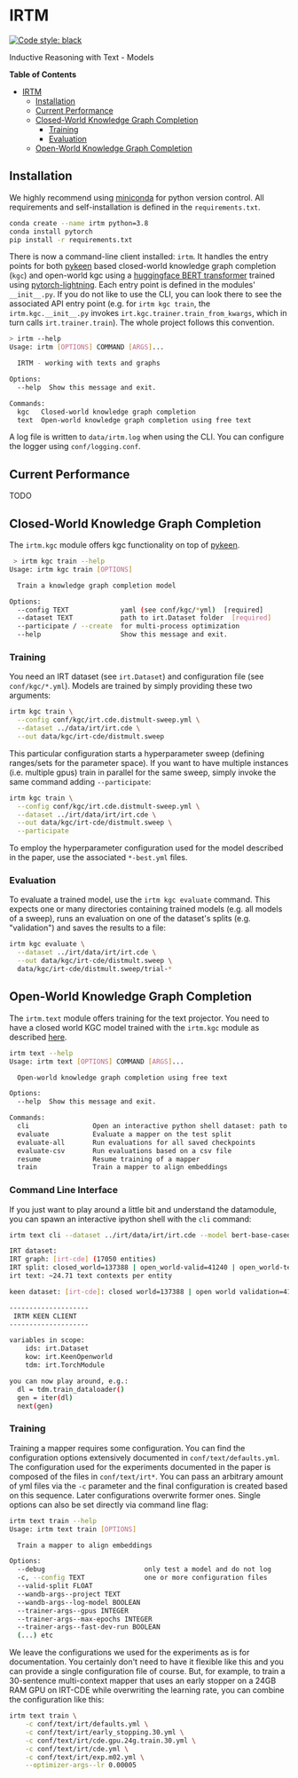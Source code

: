 # IRTM

[![Code style: black](https://img.shields.io/badge/code%20style-black-000000.svg)](https://github.com/psf/black)

Inductive Reasoning with Text - Models

<!-- markdown-toc start - Don't edit this section. Run M-x markdown-toc-refresh-toc -->
**Table of Contents**

- [IRTM](#irtm)
    - [Installation](#installation)
    - [Current Performance](#current-performance)
    - [Closed-World Knowledge Graph Completion](#closed-world-knowledge-graph-completion)
        - [Training](#training)
        - [Evaluation](#evaluation)
    - [Open-World Knowledge Graph Completion](#open-world-knowledge-graph-completion)

<!-- markdown-toc end -->


## Installation

We highly recommend using
[miniconda](https://docs.conda.io/en/latest/miniconda.html) for python
version control. All requirements and self-installation is defined in
the `requirements.txt`.


```bash
conda create --name irtm python=3.8
conda install pytorch
pip install -r requirements.txt
```

There is now a command-line client installed: `irtm`. It handles the
entry points for both [pykeen](https://github.com/pykeen/pykeen) based
closed-world knowledge graph completion (`kgc`) and open-world kgc
using a [huggingface BERT
transformer](https://github.com/huggingface/transformers) trained
using
[pytorch-lightning](https://github.com/PyTorchLightning/pytorch-lightning). Each
entry point is defined in the modules' `__init__.py`. If you do not
like to use the CLI, you can look there to see the associated API
entry point (e.g. for `irtm kgc train`, the `irtm.kgc.__init__.py`
invokes `irt.kgc.trainer.train_from_kwargs`, which in turn calls
`irt.trainer.train`). The whole project follows this convention.


```bash
> irtm --help
Usage: irtm [OPTIONS] COMMAND [ARGS]...

  IRTM - working with texts and graphs

Options:
  --help  Show this message and exit.

Commands:
  kgc   Closed-world knowledge graph completion
  text  Open-world knowledge graph completion using free text
```

A log file is written to `data/irtm.log` when using the CLI. You can
configure the logger using `conf/logging.conf`.


## Current Performance

TODO


## Closed-World Knowledge Graph Completion

The `irtm.kgc` module offers kgc functionality on top of
[pykeen](https://github.com/pykeen/pykeen).


``` bash
 > irtm kgc train --help
Usage: irtm kgc train [OPTIONS]

  Train a knowledge graph completion model

Options:
  --config TEXT             yaml (see conf/kgc/*yml)  [required]
  --dataset TEXT            path to irt.Dataset folder  [required]
  --participate / --create  for multi-process optimization
  --help                    Show this message and exit.
```

### Training

You need an IRT dataset (see `irt.Dataset`) and configuration file
(see `conf/kgc/*.yml`). Models are trained by simply providing these
two arguments:

```bash
irtm kgc train \
  --config conf/kgc/irt.cde.distmult-sweep.yml \
  --dataset ../data/irt/irt.cde \
  --out data/kgc/irt-cde/distmult.sweep
```

This particular configuration starts a hyperparameter sweep (defining
ranges/sets for the parameter space). If you want to have multiple
instances (i.e. multiple gpus) train in parallel for the same sweep,
simply invoke the same command adding `--participate`:

``` bash
irtm kgc train \
  --config conf/kgc/irt.cde.distmult-sweep.yml \
  --dataset ../irt/data/irt/irt.cde \
  --out data/kgc/irt-cde/distmult.sweep \
  --participate
```

To employ the hyperparameter configuration used for the model
described in the paper, use the associated `*-best.yml` files.


### Evaluation

To evaluate a trained model, use the `irtm kgc evaluate` command. This
expects one or many directories containing trained models (e.g. all
models of a sweep), runs an evaluation on one of the dataset's splits
(e.g. "validation") and saves the results to a file:

``` bash
irtm kgc evaluate \
  --dataset ../irt/data/irt/irt.cde \
  --out data/kgc/irt-cde/distmult.sweep \
  data/kgc/irt-cde/distmult.sweep/trial-*
```


## Open-World Knowledge Graph Completion

The `irtm.text` module offers training for the text projector. You
need to have a closed world KGC model trained with the `irtm.kgc`
module as described [here](#closed-world-knowledge-graph-completion).

``` bash
irtm text --help
Usage: irtm text [OPTIONS] COMMAND [ARGS]...

  Open-world knowledge graph completion using free text

Options:
  --help  Show this message and exit.

Commands:
  cli                Open an interactive python shell dataset: path to...
  evaluate           Evaluate a mapper on the test split
  evaluate-all       Run evaluations for all saved checkpoints
  evaluate-csv       Run evaluations based on a csv file
  resume             Resume training of a mapper
  train              Train a mapper to align embeddings
```

### Command Line Interface

If you just want to play around a little bit and understand the
datamodule, you can spawn an interactive ipython shell with the `cli`
command:

``` bash
irtm text cli --dataset ../irt/data/irt/irt.cde --model bert-base-cased

IRT dataset:
IRT graph: [irt-cde] (17050 entities)
IRT split: closed_world=137388 | open_world-valid=41240 | open_world-test=27577
irt text: ~24.71 text contexts per entity

keen dataset: [irt-cde]: closed world=137388 | open world validation=41240 | open world testing=27577

--------------------
 IRTM KEEN CLIENT
--------------------

variables in scope:
    ids: irt.Dataset
    kow: irt.KeenOpenworld
    tdm: irt.TorchModule

you can now play around, e.g.:
  dl = tdm.train_dataloader()
  gen = iter(dl)
  next(gen)
```


### Training

Training a mapper requires some configuration. You can find the
configuration options extensively documented in
`conf/text/defaults.yml`. The configuration used for the experiments
documented in the paper is composed of the files in
`conf/text/irt*`. You can pass an arbitrary amount of yml files via
the `-c` parameter and the final configuration is created based on
this sequence. Later configurations overwrite former ones. Single options
can also be set directly via command line flag:

``` bash
irtm text train --help
Usage: irtm text train [OPTIONS]

  Train a mapper to align embeddings

Options:
  --debug                         only test a model and do not log
  -c, --config TEXT               one or more configuration files
  --valid-split FLOAT
  --wandb-args--project TEXT
  --wandb-args--log-model BOOLEAN
  --trainer-args--gpus INTEGER
  --trainer-args--max-epochs INTEGER
  --trainer-args--fast-dev-run BOOLEAN
  (...) etc
```


We leave the configurations we used for the experiments as is for
documentation. You certainly don't need to have it flexible like this
and you can provide a single configuration file of course. But, for
example, to train a 30-sentence multi-context mapper that uses an
early stopper on a 24GB RAM GPU on IRT-CDE while overwriting the
learning rate, you can combine the configuration like this:

``` bash
irtm text train \
    -c conf/text/irt/defaults.yml \
    -c conf/text/irt/early_stopping.30.yml \
    -c conf/text/irt/cde.gpu.24g.train.30.yml \
    -c conf/text/irt/cde.yml \
    -c conf/text/irt/exp.m02.yml \
    --optimizer-args--lr 0.00005
```

